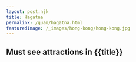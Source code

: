 ```yaml
---
layout: post.njk
title: Hagatna
permalink: /guam/hagatna.html
featuredImage: /_images/hong-kong/hong-kong.jpg
---
```

## Must see attractions in {{title}}
